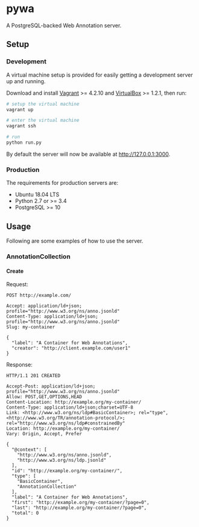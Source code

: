 # pywa

A PostgreSQL-backed Web Annotation server.

## Setup

### Development

A virtual machine setup is provided for easily getting a development server up
and running.

Download and install
[Vagrant](https://www.vagrantup.com/) >= 4.2.10 and
[VirtualBox](https://www.virtualbox.org/) >= 1.2.1,
then run:

```bash
# setup the virtual machine
vagrant up

# enter the virtual machine
vagrant ssh

# run
python run.py
```

By default the server will now be available at http://127.0.0.1:3000.

### Production

The requirements for production servers are:

- Ubuntu 18.04 LTS
- Python 2.7 or >= 3.4
- PostgreSQL >= 10

## Usage

Following are some examples of how to use the server.

### AnnotationCollection

#### Create

Request:

```http
POST http://example.com/

Accept: application/ld+json; profile="http://www.w3.org/ns/anno.jsonld"
Content-Type: application/ld+json; profile="http://www.w3.org/ns/anno.jsonld"
Slug: my-container

{
  "label": "A Container for Web Annotations",
  "creator": "http://client.example.com/user1"
}
```

Response:

```http
HTTP/1.1 201 CREATED

Accept-Post: application/ld+json; profile="http://www.w3.org/ns/anno.jsonld"
Allow: POST,GET,OPTIONS,HEAD
Content-Location: http://example.org/my-container/
Content-Type: application/ld+json;charset=UTF-8
Link: <http://www.w3.org/ns/ldp#BasicContainer>; rel="type", <http://www.w3.org/TR/annotation-protocol/>; rel="http://www.w3.org/ns/ldp#constrainedBy"
Location: http://example.org/my-container/
Vary: Origin, Accept, Prefer

{
  "@context": [
    "http://www.w3.org/ns/anno.jsonld",
    "http://www.w3.org/ns/ldp.jsonld"
  ],
  "id": "http://example.org/my-container/",
  "type": [
    "BasicContainer",
    "AnnotationCollection"
  ],
  "label": "A Container for Web Annotations",
  "first": "http://example.org/my-container/?page=0",
  "last": "http://example.org/my-container/?page=0",
  "total": 0
}
```